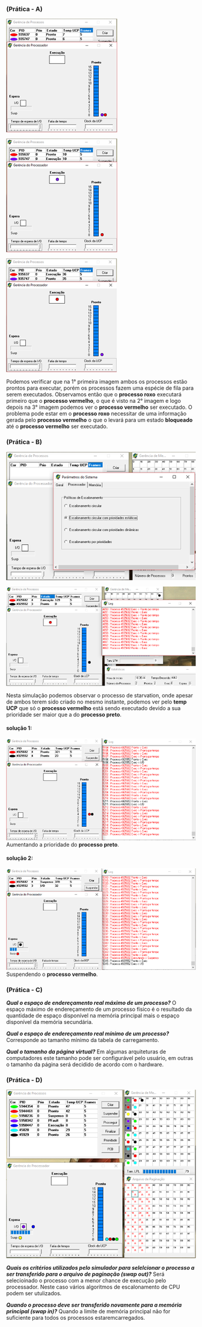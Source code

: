 ### (Prática - A)
![1](https://github.com/gbrlcrvlh/GabrielCarvalho_labos_rr_2018/blob/master/Imagens/%5Bquestao%201%5D%20-%20pratica%20A%201.0.png)  

![2](https://github.com/gbrlcrvlh/GabrielCarvalho_labos_rr_2018/blob/master/Imagens/%5Bquestao%201%5D%20-%20pratica%20A%201.1.png)    

![3](https://github.com/gbrlcrvlh/GabrielCarvalho_labos_rr_2018/blob/master/Imagens/%5Bquestao%201%5D%20-%20pratica%20A%201.2.png)  

Podemos verificar que na 1° primeira imagem ambos os processos estão prontos para executar, porém os processos fazem uma espécie de fila para serem executados. Observamos então que o **processo roxo** executará primeiro que o **processo vermelho**, o que é visto na 2° imagem e logo depois na 3° imagem podemos ver o **processo vermelho** ser executado. O problema pode estar em o **processo roxo** necessitar de uma informação gerada pelo **processo vermelho** o que o levará para um estado **bloqueado** até o **processo vermelho** ser executado.

### (Prática - B)
![1](https://github.com/gbrlcrvlh/GabrielCarvalho_labos_rr_2018/blob/master/Imagens/%5Bquestao%201%5D%20-%20pratica%20B%201.0.PNG)

![1](https://github.com/gbrlcrvlh/GabrielCarvalho_labos_rr_2018/blob/master/Imagens/%5Bquestao%201%5D%20-%20pratica%20B%201.1.png)

Nesta simulação podemos observar o processo de starvation, onde apesar de ambos terem sido criado no mesmo instante, podemos ver pelo **temp UCP** que só o **processo vermelho** está sendo executado devido a sua prioridade ser maior que a do **processo preto**.
#### solução 1:
![1](https://github.com/gbrlcrvlh/GabrielCarvalho_labos_rr_2018/blob/master/Imagens/%5Bquestao%201%5D%20-%20pratica%20B%201.2.png)
Aumentando a prioridade do **processo preto**.

#### solução 2:
![1](https://github.com/gbrlcrvlh/GabrielCarvalho_labos_rr_2018/blob/master/Imagens/%5Bquestao%201%5D%20-%20pratica%20B%201.3.png)
Suspendendo o **processo vermelho**.

### (Prática - C)

***Qual o espaço de endereçamento real máximo de um processo?***
O espaço máximo de endereçamento de um processo físico é o resultado da quantidade de espaço disponível na memória principal mais o espaço disponível da memória secundária.  

***Qual o espaço de endereçamento real mínimo de um processo?***
Corresponde ao tamanho mínimo da tabela de carregamento.

***Qual o tamanho da página virtual?***
Em algumas arquiteturas de computadores este tamanho pode ser configurável pelo usuário, em outras o tamanho da página será decidido de acordo com o hardware.

### (Prática - D)
![1](https://github.com/gbrlcrvlh/GabrielCarvalho_labos_rr_2018/blob/master/Imagens/%5Bquestao%201%5D%20-%20pratica%20D%201.0.PNG) 

***Quais os critérios utilizados pelo simulador para selelcionar o processo a ser transferido para o arquivo de paginação (swap out)?***
Será selecioinado o processo com a menor chance de execução pelo processador. Neste caso vários algoritmos de escalonamento de CPU podem ser utulizados.

***Quando o processo deve ser transferido novamente para a memória principal (swap in)?***
Quando a limite de memória principal não for suficiente para todos os processos estaremcarregados.

